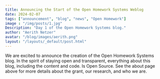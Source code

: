 ```yaml
---
title: Announcing the Start of the Open Homework Systems Weblog
date: 2024-02-07
tags: ["announcement", "blog", "news", "Open Homework"]
image : "/img/posts/1.jpg"
Description: "Day 1 of the Open Homework Systems blog."
author: "Aerith Netzer"
avatar: "/blog/images/aerith.png"
layout: "/layouts/_default/post.html"
---
```


We are excited to announce the creation of the Open Homework Systems blog. In the spirit of staying open and transparent, everything about this blog, including the content and code. Is Open Source. See the about page above for more details about the grant, our research, and who we are.
